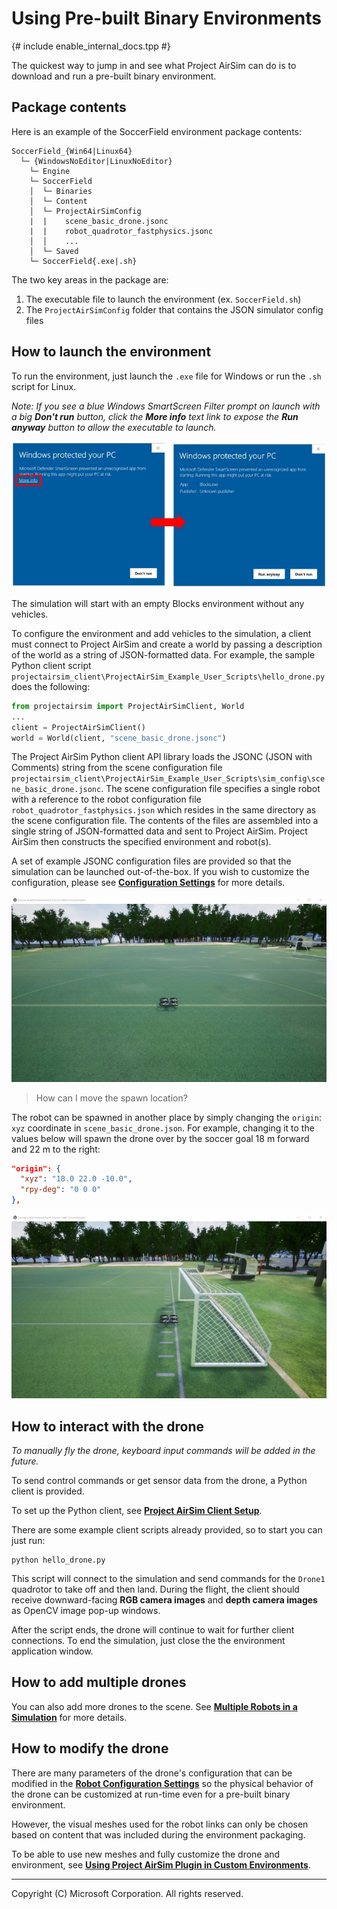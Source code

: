# Using Pre-built Binary Environments
{# include enable_internal_docs.tpp #}

The quickest way to jump in and see what Project AirSim can do is to download and run a pre-built binary environment.

## Package contents

Here is an example of the SoccerField environment package contents:

```
SoccerField_{Win64|Linux64}
  └─ {WindowsNoEditor|LinuxNoEditor}
    └─ Engine
    └─ SoccerField
    │  └─ Binaries
    │  └─ Content
    │  └─ ProjectAirSimConfig
    |  |    scene_basic_drone.jsonc
    |  |    robot_quadrotor_fastphysics.jsonc
    │  │    ...
    │  └─ Saved
    └─ SoccerField{.exe|.sh}
```

The two key areas in the package are:
1. The executable file to launch the environment (ex. `SoccerField.sh`)
2. The `ProjectAirSimConfig` folder that contains the JSON simulator config files

## How to launch the environment

To run the environment, just launch the `.exe` file for Windows or run the `.sh` script for Linux.

*Note: If you see a blue Windows SmartScreen Filter prompt on launch with a big **Don't run** button, click the **More info** text link to expose the **Run anyway** button to allow the executable to launch.*

![Windows SmartScreen filter](images/windows_smartscreen.jpg)

The simulation will start with an empty Blocks environment without any vehicles.

To configure the environment and add vehicles to the simulation, a client must connect to Project AirSim and create a world by passing a description of the world as a string of JSON-formatted data.  For example, the sample Python client script `projectairsim_client\ProjectAirSim_Example_User_Scripts\hello_drone.py` does the following:

``` Python
from projectairsim import ProjectAirSimClient, World
...
client = ProjectAirSimClient()
world = World(client, "scene_basic_drone.jsonc")
```

The Project AirSim Python client API library loads the JSONC (JSON with Comments) string from the scene configuration file `projectairsim_client\ProjectAirSim_Example_User_Scripts\sim_config\scene_basic_drone.jsonc`.  The scene configuration file specifies a single robot with a reference to the robot configuration file `robot_quadrotor_fastphysics.json` which resides in the same directory as the scene configuration file.  The contents of the files are assembled into a single string of JSON-formatted data and sent to Project AirSim.  Project AirSim then constructs the specified environment and robot(s).

A set of example JSONC configuration files are provided so that the simulation can be launched out-of-the-box. If you wish to customize the configuration, please see **[Configuration Settings](../config.md)** for more details.

![Drone spawned in the center of SoccerField](images/soccer_field_spawn_center.jpg)

> How can I move the spawn location?

The robot can be spawned in another place by simply changing the `origin`: `xyz` coordinate in `scene_basic_drone.json`. For example, changing it to the values below will spawn the drone over by the soccer goal 18 m forward and 22 m to the right:

``` json
"origin": {
  "xyz": "18.0 22.0 -10.0",
  "rpy-deg": "0 0 0"
},
```

![Drone spawned by the goal in SoccerField](images/soccer_field_spawn_goal.jpg)

## How to interact with the drone

*To manually fly the drone, keyboard input commands will be added in the future.*

To send control commands or get sensor data from the drone, a Python client is provided.

To set up the Python client, see **[Project AirSim Client Setup](../client_setup.md)**.

There are some example client scripts already provided, so to start you can just run:
```
python hello_drone.py
```

This script will connect to the simulation and send commands for the `Drone1` quadrotor to take off and then land. During the flight, the client should receive downward-facing **RGB camera images** and **depth camera images** as OpenCV image pop-up windows.

After the script ends, the drone will continue to wait for further client connections. To end the simulation, just close the the environment application window.

## How to add multiple drones

You can also add more drones to the scene. See **[Multiple Robots in a Simulation](../multiple_robots.md)** for more details.

## How to modify the drone

There are many parameters of the drone's configuration that can be modified in the **[Robot Configuration Settings](../config_robot.md)** so the physical behavior of the drone can be customized at run-time even for a pre-built binary environment.

However, the visual meshes used for the robot links can only be chosen based on content that was included during the environment packaging.

To be able to use new meshes and fully customize the drone and environment, see **[Using Project AirSim Plugin in Custom Environments](../use_plugin.md)**.

---

Copyright (C) Microsoft Corporation.  All rights reserved.
